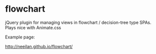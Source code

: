 # flowchart
jQuery plugin for managing views in flowchart / decision-tree type SPAs. Plays nice with Animate.css

Example page:

http://neeilan.github.io/flowchart/

